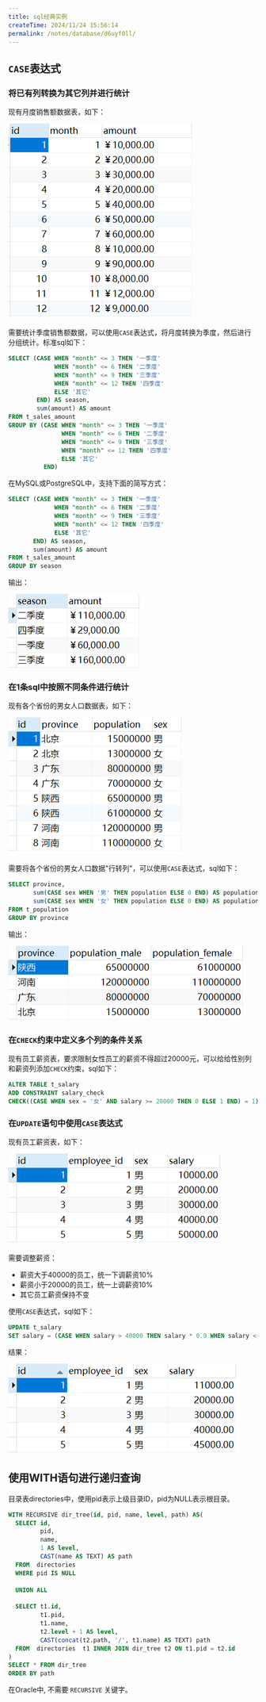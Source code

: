 ```yaml
---
title: sql经典实例
createTime: 2024/11/24 15:56:14
permalink: /notes/database/d6uyf0ll/
---
```

## `CASE`表达式

### 将已有列转换为其它列并进行统计

现有月度销售额数据表，如下：

![](./../_/20240311171239.png)

需要统计季度销售额数据，可以使用`CASE`表达式，将月度转换为季度，然后进行分组统计。标准sql如下：

```sql
SELECT (CASE WHEN "month" <= 3 THEN '一季度' 
             WHEN "month" <= 6 THEN '二季度'
             WHEN "month" <= 9 THEN '三季度'
             WHEN "month" <= 12 THEN '四季度'
             ELSE '其它'
	    END) AS season,
        sum(amount) AS amount
FROM t_sales_amount
GROUP BY (CASE WHEN "month" <= 3 THEN '一季度' 
               WHEN "month" <= 6 THEN '二季度'
               WHEN "month" <= 9 THEN '三季度'
               WHEN "month" <= 12 THEN '四季度'
               ELSE '其它'
          END)
```

在MySQL或PostgreSQL中，支持下面的简写方式：

```sql
SELECT (CASE WHEN "month" <= 3 THEN '一季度' 
             WHEN "month" <= 6 THEN '二季度'
             WHEN "month" <= 9 THEN '三季度'
             WHEN "month" <= 12 THEN '四季度'
             ELSE '其它'
       END) AS season,
       sum(amount) AS amount
FROM t_sales_amount
GROUP BY season
```

输出：

![](./../_/20240311171811.png)

### 在1条sql中按照不同条件进行统计

现有各个省份的男女人口数据表，如下：

![](./../_/20240311173941.png)

需要将各个省份的男女人口数据"行转列"，可以使用`CASE`表达式，sql如下：

```sql
SELECT province,
       sum(CASE sex WHEN '男' THEN population ELSE 0 END) AS population_male,
	   sum(CASE sex WHEN '女' THEN population ELSE 0 END) AS population_female
FROM t_population
GROUP BY province
```

输出：

![](./../_/20240311174525.png)

### 在`CHECK`约束中定义多个列的条件关系

现有员工薪资表，要求限制女性员工的薪资不得超过20000元，可以给给性别列和薪资列添加`CHECK`约束，sql如下：

```sql
ALTER TABLE t_salary
ADD CONSTRAINT salary_check
CHECK((CASE WHEN sex = '女' AND salary >= 20000 THEN 0 ELSE 1 END) = 1)
```

### 在`UPDATE`语句中使用`CASE`表达式

现有员工薪资表，如下：

![](./../_/20240312101936.png)

需要调整薪资：

- 薪资大于40000的员工，统一下调薪资10%
- 薪资小于20000的员工，统一上调薪资10%
- 其它员工薪资保持不变

使用`CASE`表达式，sql如下：

```sql
UPDATE t_salary
SET salary = (CASE WHEN salary > 40000 THEN salary * 0.9 WHEN salary < 20000 THEN salary * 1.1 ELSE salary END)
```

结果：

![](./../_/20240312102533.png)

## 使用WITH语句进行递归查询

目录表directories中，使用pid表示上级目录ID，pid为NULL表示根目录。

```sql
WITH RECURSIVE dir_tree(id, pid, name, level, path) AS(
  SELECT id,
         pid,
         name,
         1 AS level,
         CAST(name AS TEXT) AS path
  FROM  directories
  WHERE pid IS NULL

  UNION ALL
  
  SELECT t1.id,
         t1.pid,
         t1.name,
         t2.level + 1 AS level,
         CAST(concat(t2.path, '/', t1.name) AS TEXT) path
  FROM  directories  t1 INNER JOIN dir_tree t2 ON t1.pid = t2.id       
)
SELECT * FROM dir_tree
ORDER BY path
```

在Oracle中, 不需要 `RECURSIVE` 关键字。
